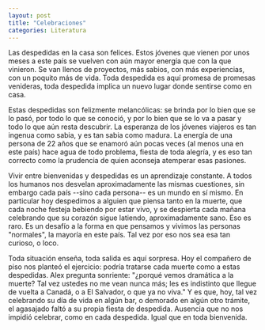```yaml
---
layout: post
title: "Celebraciones"
categories: Literatura
---
```


Las despedidas en la casa son felices. Estos jóvenes que vienen por unos meses
a este país se vuelven con aún mayor energía que con la que vinieron. Se van
llenos de proyectos, más sabios, con más experiencias, con un poquito más de
vida. Toda despedida es aquí promesa de promesas venideras, toda despedida
implica un nuevo lugar donde sentirse como en casa.

Estas despedidas son felizmente melancólicas: se brinda por lo bien que se lo
pasó, por todo lo que se conoció, y por lo bien que se lo va a pasar y todo lo
que aún resta descubrir. La esperanza de los jóvenes viajeros es tan ingenua
como sabia, y es tan sabia como madura. La energía de una persona de 22 años
que se enamoró aún pocas veces (al menos una en este país) hace agua de todo
problema, fiesta de toda alegría, y es eso tan correcto como la prudencia de
quien aconseja atemperar esas pasiones.

Vivir entre bienvenidas y despedidas es un aprendizaje constante. A todos los
humanos nos desvelan aproximadamente las mismas cuestiones, sin embargo cada
país --sino cada persona-- es un mundo en sí mismo. En particular hoy
despedimos a alguien que piensa tanto en la muerte, que cada noche festeja
bebiendo por estar vivo, y se despierta cada mañana celebrando que su corazón
sigue latiendo, aproximadamente sano. Eso es raro. Es un desafío a la forma en
que pensamos y vivimos las personas "normales", la mayoría en este país. Tal
vez por eso nos sea esa tan curioso, o loco.

Toda situación enseña, toda salida es aquí sorpresa. Hoy el compañero de piso
nos planteó el ejercicio: podría tratarse cada muerte como a estas despedidas.
Alex pregunta sonriente: "¿porqué vemos dramática a la muerte? Tal vez ustedes
no me vean nunca más; les es indistinto que llegue de vuelta a Canadá, o a El
Salvador, o que ya no viva." Y es que, hoy, tal vez celebrando su día de vida
en algún bar, o demorado en algún otro trámite, el agasajado faltó a su propia
fiesta de despedida. Ausencia que no nos impidió celebrar, como en cada
despedida. Igual que en toda bienvenida.

